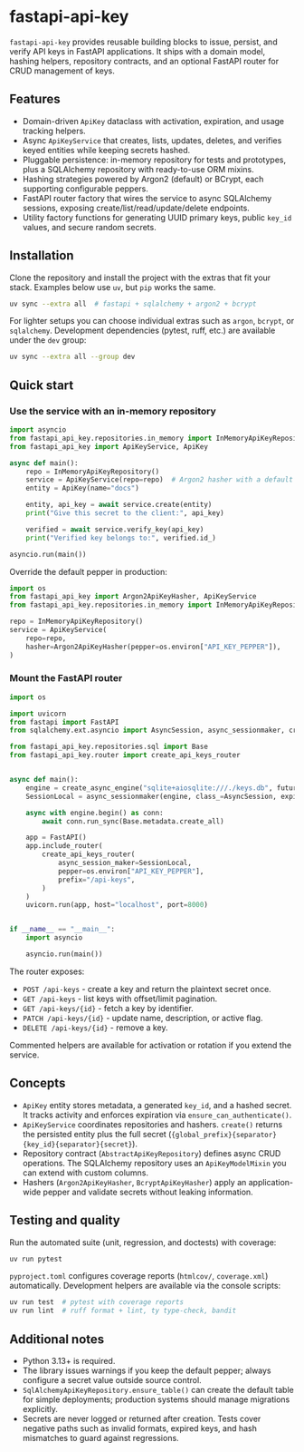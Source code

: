 ﻿# fastapi-api-key

`fastapi-api-key` provides reusable building blocks to issue, persist, and verify API keys in FastAPI applications. It ships with a domain model, hashing helpers, repository contracts, and an optional FastAPI router for CRUD management of keys.

## Features
- Domain-driven `ApiKey` dataclass with activation, expiration, and usage tracking helpers.
- Async `ApiKeyService` that creates, lists, updates, deletes, and verifies keyed entities while keeping secrets hashed.
- Pluggable persistence: in-memory repository for tests and prototypes, plus a SQLAlchemy repository with ready-to-use ORM mixins.
- Hashing strategies powered by Argon2 (default) or BCrypt, each supporting configurable peppers.
- FastAPI router factory that wires the service to async SQLAlchemy sessions, exposing create/list/read/update/delete endpoints.
- Utility factory functions for generating UUID primary keys, public `key_id` values, and secure random secrets.

## Installation
Clone the repository and install the project with the extras that fit your stack. Examples below use `uv`, but `pip` works the same.

```bash
uv sync --extra all  # fastapi + sqlalchemy + argon2 + bcrypt
```

For lighter setups you can choose individual extras such as `argon`, `bcrypt`, or `sqlalchemy`. Development dependencies (pytest, ruff, etc.) are available under the `dev` group:

```bash
uv sync --extra all --group dev
```

## Quick start

### Use the service with an in-memory repository

```python
import asyncio
from fastapi_api_key.repositories.in_memory import InMemoryApiKeyRepository
from fastapi_api_key import ApiKeyService, ApiKey

async def main():
    repo = InMemoryApiKeyRepository()
    service = ApiKeyService(repo=repo)  # Argon2 hasher with a default pepper
    entity = ApiKey(name="docs")

    entity, api_key = await service.create(entity)
    print("Give this secret to the client:", api_key)

    verified = await service.verify_key(api_key)
    print("Verified key belongs to:", verified.id_)

asyncio.run(main())
```

Override the default pepper in production:

```python
import os
from fastapi_api_key import Argon2ApiKeyHasher, ApiKeyService
from fastapi_api_key.repositories.in_memory import InMemoryApiKeyRepository

repo = InMemoryApiKeyRepository()
service = ApiKeyService(
    repo=repo,
    hasher=Argon2ApiKeyHasher(pepper=os.environ["API_KEY_PEPPER"]),
)
```

### Mount the FastAPI router

```python
import os

import uvicorn
from fastapi import FastAPI
from sqlalchemy.ext.asyncio import AsyncSession, async_sessionmaker, create_async_engine

from fastapi_api_key.repositories.sql import Base
from fastapi_api_key.router import create_api_keys_router


async def main():
    engine = create_async_engine("sqlite+aiosqlite:///./keys.db", future=True)
    SessionLocal = async_sessionmaker(engine, class_=AsyncSession, expire_on_commit=False)

    async with engine.begin() as conn:
        await conn.run_sync(Base.metadata.create_all)

    app = FastAPI()
    app.include_router(
        create_api_keys_router(
            async_session_maker=SessionLocal,
            pepper=os.environ["API_KEY_PEPPER"],
            prefix="/api-keys",
        )
    )
    uvicorn.run(app, host="localhost", port=8000)


if __name__ == "__main__":
    import asyncio

    asyncio.run(main())
```

The router exposes:

- `POST /api-keys` - create a key and return the plaintext secret once.
- `GET /api-keys` - list keys with offset/limit pagination.
- `GET /api-keys/{id}` - fetch a key by identifier.
- `PATCH /api-keys/{id}` - update name, description, or active flag.
- `DELETE /api-keys/{id}` - remove a key.

Commented helpers are available for activation or rotation if you extend the service.

## Concepts

- `ApiKey` entity stores metadata, a generated `key_id`, and a hashed secret. It tracks activity and enforces expiration via `ensure_can_authenticate()`.
- `ApiKeyService` coordinates repositories and hashers. `create()` returns the persisted entity plus the full secret (`{global_prefix}{separator}{key_id}{separator}{secret}`).
- Repository contract (`AbstractApiKeyRepository`) defines async CRUD operations. The SQLAlchemy repository uses an `ApiKeyModelMixin` you can extend with custom columns.
- Hashers (`Argon2ApiKeyHasher`, `BcryptApiKeyHasher`) apply an application-wide pepper and validate secrets without leaking information.

## Testing and quality

Run the automated suite (unit, regression, and doctests) with coverage:

```bash
uv run pytest
```

`pyproject.toml` configures coverage reports (`htmlcov/`, `coverage.xml`) automatically. Development helpers are available via the console scripts:

```bash
uv run test  # pytest with coverage reports
uv run lint  # ruff format + lint, ty type-check, bandit
```

## Additional notes

- Python 3.13+ is required.
- The library issues warnings if you keep the default pepper; always configure a secret value outside source control.
- `SqlAlchemyApiKeyRepository.ensure_table()` can create the default table for simple deployments; production systems should manage migrations explicitly.
- Secrets are never logged or returned after creation. Tests cover negative paths such as invalid formats, expired keys, and hash mismatches to guard against regressions.
